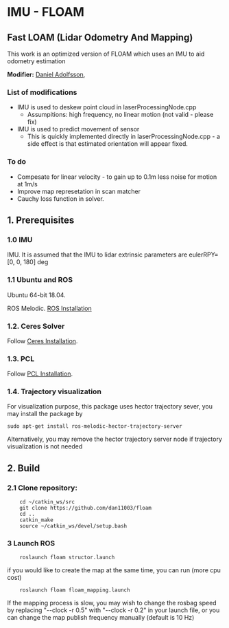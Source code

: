 # IMU - FLOAM 
## Fast LOAM (Lidar Odometry And Mapping)

This work is an optimized version of FLOAM which uses an IMU to aid odometry estimation


**Modifier:** [Daniel Adolfsson](https://www.linkedin.com/in/daniel-adolfsson-7613417a/),

### List of modifications
- IMU is used to deskew point cloud in laserProcessingNode.cpp
    - Assumpitions: high frequency, no linear motion (not valid - please fix)
- IMU is used to predict movement of sensor
    - This is quickly implemented directly in laserProcessingNode.cpp - a side effect is that estimated orientation will appear fixed.

### To do
- Compesate for linear velocity - to gain up to 0.1m less noise for motion at 1m/s
- Improve map represetation in scan matcher
- Cauchy loss function in solver.



## 1. Prerequisites

### 1.0 IMU
IMU. It is assumed that the IMU to lidar extrinsic parameters are eulerRPY=[0, 0, 180] deg
 
### 1.1 **Ubuntu** and **ROS**
Ubuntu 64-bit 18.04.

ROS Melodic. [ROS Installation](http://wiki.ros.org/ROS/Installation)

### 1.2. **Ceres Solver**
Follow [Ceres Installation](http://ceres-solver.org/installation.html).

### 1.3. **PCL**
Follow [PCL Installation](http://www.pointclouds.org/downloads/linux.html).

### 1.4. **Trajectory visualization**
For visualization purpose, this package uses hector trajectory sever, you may install the package by 
```
sudo apt-get install ros-melodic-hector-trajectory-server
```
Alternatively, you may remove the hector trajectory server node if trajectory visualization is not needed

## 2. Build 
### 2.1 Clone repository:
```
    cd ~/catkin_ws/src
    git clone https://github.com/dan11003/floam
    cd ..
    catkin_make
    source ~/catkin_ws/devel/setup.bash
```


### 3 Launch ROS
```
    roslaunch floam structor.launch
```
if you would like to create the map at the same time, you can run (more cpu cost)
```
    roslaunch floam floam_mapping.launch
```
If the mapping process is slow, you may wish to change the rosbag speed by replacing "--clock -r 0.5" with "--clock -r 0.2" in your launch file, or you can change the map publish frequency manually (default is 10 Hz)




